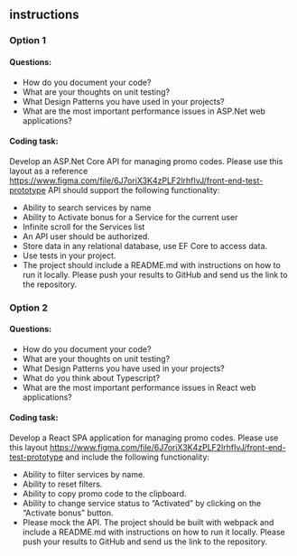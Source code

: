 ## instructions
### Option 1
#### Questions:
- How do you document your code?
- What are your thoughts on unit testing?
- What Design Patterns you have used in your projects?
- What are the most important performance issues in ASP.Net web applications?

#### Coding task:
Develop an ASP.Net Core API for managing promo codes.
Please use this layout as a reference
https://www.figma.com/file/6J7oriX3K4zPLF2lrhfIvJ/front-end-test-prototype
API should support the following functionality:
- Ability to search services by name
- Ability to Activate bonus for a Service for the current user
- Infinite scroll for the Services list
- An API user should be authorized.
- Store data in any relational database, use EF Core to access data.
- Use tests in your project.
- The project should include a README.md with instructions on how to run it locally.
Please push your results to GitHub and send us the link to the repository.

### Option 2
#### Questions:
- How do you document your code?
- What are your thoughts on unit testing?
- What Design Patterns you have used in your projects?
- What do you think about Typescript?
- What are the most important performance issues in React web applications?

#### Coding task:
Develop a React SPA application for managing promo codes.
Please use this layout
https://www.figma.com/file/6J7oriX3K4zPLF2lrhfIvJ/front-end-test-prototype and include the
following functionality:
- Ability to filter services by name.
- Ability to reset filters.
- Ability to copy promo code to the clipboard.
- Ability to change service status to “Activated” by clicking on the “Activate bonus” button.
- Please mock the API.
The project should be built with webpack and include a README.md with instructions on how to
run it locally.
Please push your results to GitHub and send us the link to the repository.
